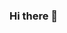 ### Hi there 👋

<!--
**SunKim133/SunKim133** is a ✨ _special_ ✨ repository because its `README.md` (this file) appears on your GitHub profile.

Here are some ideas to get you started:

- 🔭 I’m currently a student at somewhere in Canada🇨🇦
- 🌱 I’m currently learning Data Science and Machine Learning!
- 📫 How to reach me: LinkedIn(https://www.linkedin.com/in/sunkim133/)
- 😄 Pronouns: She/her
-->
